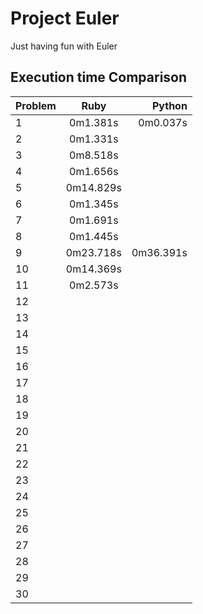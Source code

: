 # Project Euler

Just having fun with Euler


## Execution time Comparison

| Problem  | Ruby       | Python     |
| ---------|:----------:|-----------:|
| 1        | 0m1.381s   | 0m0.037s   |
| 2        | 0m1.331s   |            |
| 3        | 0m8.518s   |            |
| 4        | 0m1.656s   |            |
| 5        | 0m14.829s  |            |
| 6        | 0m1.345s   |            |
| 7        | 0m1.691s   |            |
| 8        | 0m1.445s   |            |
| 9        | 0m23.718s  | 0m36.391s  |
| 10       | 0m14.369s  |            |
| 11       | 0m2.573s   |            |
| 12       |            |            |
| 13       |            |            |
| 14       |            |            |
| 15       |            |            |
| 16       |            |            |
| 17       |            |            |
| 18       |            |            |
| 19       |            |            |
| 20       |            |            |
| 21       |            |            |
| 22       |            |            |
| 23       |            |            |
| 24       |            |            |
| 25       |            |            |
| 26       |            |            |
| 27       |            |            |
| 28       |            |            |
| 29       |            |            |
| 30       |            |            |